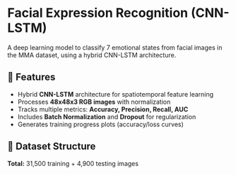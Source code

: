 # Facial Expression Recognition (CNN-LSTM)

A deep learning model to classify 7 emotional states from facial images in the MMA dataset, using a hybrid CNN-LSTM architecture.

## 🚀 Features
- Hybrid **CNN-LSTM** architecture for spatiotemporal feature learning
- Processes **48x48x3 RGB images** with normalization
- Tracks multiple metrics: **Accuracy, Precision, Recall, AUC**
- Includes **Batch Normalization** and **Dropout** for regularization
- Generates training progress plots (accuracy/loss curves)

## 📁 Dataset Structure

**Total:** 31,500 training + 4,900 testing images
